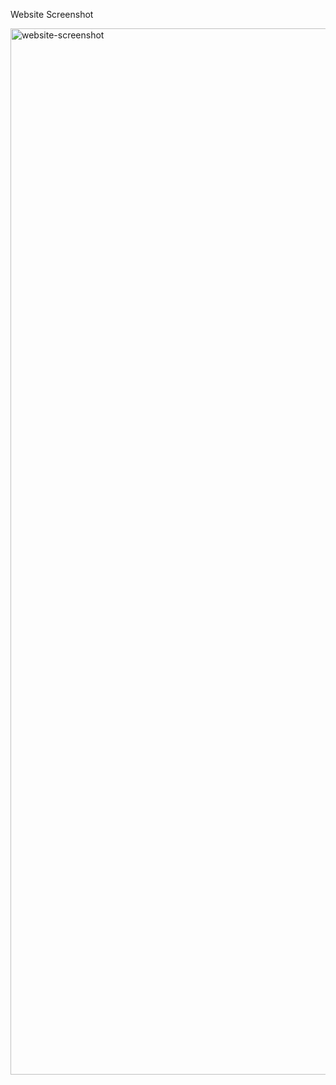   Website Screenshot

<img width="1674" alt="website-screenshot" src="https://github.com/user-attachments/assets/7880af91-31b4-4754-a61e-1633b82e4cd5">
